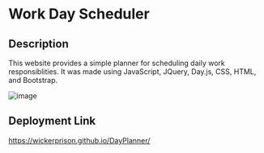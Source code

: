 # Work Day Scheduler

## Description
This website provides a simple planner for scheduling daily work responsiblities. It was made using JavaScript, JQuery, Day.js, CSS, HTML, and Bootstrap.

![image](https://github.com/WickerPrison/DayPlanner/assets/92000023/1cb55e08-ab00-4e6b-b4cb-c72fe46f86fa)

## Deployment Link
https://wickerprison.github.io/DayPlanner/

